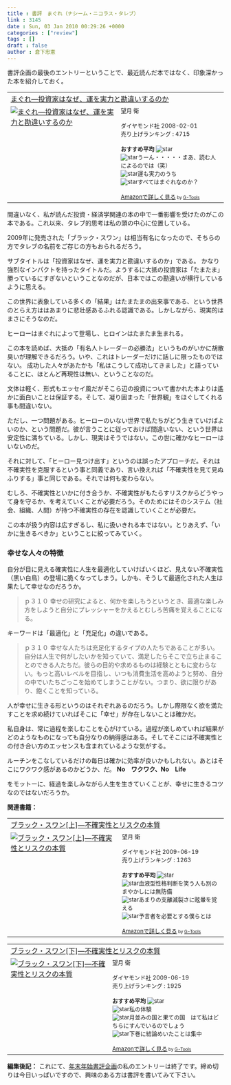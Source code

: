 ```yaml
---
title : 書評　まぐれ（ナシーム・ニコラス・タレブ）
link : 3145
date : Sun, 03 Jan 2010 00:29:26 +0000
categories : ["review"]
tags : []
draft : false
author : 倉下忠憲
---
```


書評企画の最後のエントリーということで、最近読んだ本ではなく、印象深かった本を紹介しておく。

<table  border="0" cellpadding="5"><tr><td colspan="2"><a href="http://www.amazon.co.jp/%E3%81%BE%E3%81%90%E3%82%8C%E2%80%95%E6%8A%95%E8%B3%87%E5%AE%B6%E3%81%AF%E3%81%AA%E3%81%9C%E3%80%81%E9%81%8B%E3%82%92%E5%AE%9F%E5%8A%9B%E3%81%A8%E5%8B%98%E9%81%95%E3%81%84%E3%81%99%E3%82%8B%E3%81%AE%E3%81%8B-%E3%83%8A%E3%82%B7%E3%83%BC%E3%83%A0%E3%83%BB%E3%83%8B%E3%82%B3%E3%83%A9%E3%82%B9%E3%83%BB%E3%82%BF%E3%83%AC%E3%83%96/dp/4478001227%3FSubscriptionId%3D15SMZCTB9V8NGR2TW082%26tag%3Drashita1000-22%26linkCode%3Dxm2%26camp%3D2025%26creative%3D165953%26creativeASIN%3D4478001227" target="_top">まぐれ―投資家はなぜ、運を実力と勘違いするのか</a><img src='http://www.assoc-amazon.jp/e/ir?t=rashita1000-22&l=ur2&o=9' width='1' height='1' border='0' alt='' /></td></tr><tr><td valign="top"><a href="http://www.amazon.co.jp/%E3%81%BE%E3%81%90%E3%82%8C%E2%80%95%E6%8A%95%E8%B3%87%E5%AE%B6%E3%81%AF%E3%81%AA%E3%81%9C%E3%80%81%E9%81%8B%E3%82%92%E5%AE%9F%E5%8A%9B%E3%81%A8%E5%8B%98%E9%81%95%E3%81%84%E3%81%99%E3%82%8B%E3%81%AE%E3%81%8B-%E3%83%8A%E3%82%B7%E3%83%BC%E3%83%A0%E3%83%BB%E3%83%8B%E3%82%B3%E3%83%A9%E3%82%B9%E3%83%BB%E3%82%BF%E3%83%AC%E3%83%96/dp/4478001227%3FSubscriptionId%3D15SMZCTB9V8NGR2TW082%26tag%3Drashita1000-22%26linkCode%3Dxm2%26camp%3D2025%26creative%3D165953%26creativeASIN%3D4478001227" target="_top"><img src="http://ecx.images-amazon.com/images/I/41ILU%2BKItVL._SL160_.jpg" border="0" alt="まぐれ―投資家はなぜ、運を実力と勘違いするのか" /></a></td><td valign="top"><font size="-1">望月 衛 <br /><br />ダイヤモンド社  2008-02-01<br />売り上げランキング : 4715<br /><br /><strong>おすすめ平均  </strong><img src="http://g-images.amazon.com/images/G/01/detail/stars-4-0.gif" alt="star" /><br /><img src="http://g-images.amazon.com/images/G/01/detail/stars-3-0.gif" alt="star" />うーん・・・・・まあ、読む人によるのでは（笑）<br /><img src="http://g-images.amazon.com/images/G/01/detail/stars-4-0.gif" alt="star" />運も実力のうち<br /><img src="http://g-images.amazon.com/images/G/01/detail/stars-4-0.gif" alt="star" />すべてはまぐれなのか？<br /><br /><a href="http://www.amazon.co.jp/%E3%81%BE%E3%81%90%E3%82%8C%E2%80%95%E6%8A%95%E8%B3%87%E5%AE%B6%E3%81%AF%E3%81%AA%E3%81%9C%E3%80%81%E9%81%8B%E3%82%92%E5%AE%9F%E5%8A%9B%E3%81%A8%E5%8B%98%E9%81%95%E3%81%84%E3%81%99%E3%82%8B%E3%81%AE%E3%81%8B-%E3%83%8A%E3%82%B7%E3%83%BC%E3%83%A0%E3%83%BB%E3%83%8B%E3%82%B3%E3%83%A9%E3%82%B9%E3%83%BB%E3%82%BF%E3%83%AC%E3%83%96/dp/4478001227%3FSubscriptionId%3D15SMZCTB9V8NGR2TW082%26tag%3Drashita1000-22%26linkCode%3Dxm2%26camp%3D2025%26creative%3D165953%26creativeASIN%3D4478001227" target="_top">Amazonで詳しく見る</a></font><font size="-2"> by <a href="http://www.goodpic.com/mt/aws/index.html" >G-Tools</a></font></td></tr></table>

間違いなく、私が読んだ投資・経済学関連の本の中で一番影響を受けたのがこの本である。これ以来、タレブ的思考は私の頭の中心に位置している。

<!--more-->
2009年に発売された「ブラック・スワン」は相当有名になったので、そちらの方でタレブの名前をご存じの方もおられるだろう。

サブタイトルは「投資家はなぜ、運を実力と勘違いするのか」である。
かなり強烈なインパクトを持ったタイトルだ。ようするに大抵の投資家は「たまたま」勝っているにすぎないということなのだが、日本ではこの勘違いが横行しているように思える。

この世界に表象している多くの「結果」はたまたまの出来事である、という世界のとらえ方ははあまりに悲壮感あるふれる認識である。しかしながら、現実的はまさにそうなのだ。

ヒーローはまぐれによって登場し、ヒロインはたまたま生まれる。

この本を読めば、大抵の「有名人トレーダーの必勝法」というものがいかに胡散臭いが理解できるだろう。いや、これはトレーダーだけに話しに限ったものではない。
成功した人々があたかも「私はこうして成功してきました」と語っていることに、ほとんど再現性は無い、ということなのだ。

文体は軽く、形式もエッセイ風だがそこら辺の投資について書かれた本よりは遙かに面白いことは保証する。そして、凝り固まった「世界観」をほぐしてくれる事も間違いない。

ただし、一つ問題がある。ヒーローのいない世界で私たちがどう生きていけばよいのか、という問題だ。彼が言うことに従っておけば間違いない、という世界は安定性に満ちている。しかし、現実はそうではない。この世に確かなヒーローはいないのだ。

それに対して、「ヒーロー見つけ出す」というのは誤ったアプローチだ。それは不確実性を克服するという事と同義であり、言い換えれば「不確実性を見て見ぬふりする」事と同じである。それでは何も変わらない。

むしろ、不確実性といかに付き合うか、不確実性がもたらすリスクからどうやって身を守るか、を考えていくことが必要だろう。そのためにはそのシステム（社会、組織、人間）が持つ不確実性の存在を認識していくことが必要だ。

この本が扱う内容は広すぎるし、私に扱いきれる本ではない。とりあえず、「いかに生きるべきか」ということに絞ってみていく。

<h3>幸せな人々の特徴</h3>

自分が目に見える確実性に人生を最適化していけばいくほど、見えない不確実性（黒い白鳥）の登場に脆くなってしまう。しかも、そうして最適化された人生は果たして幸せなのだろうか。


<blockquote>
ｐ３１０
幸せの研究によると、何かを楽しもうというとき、最適な楽しみ方をしようと自分にプレッシャーをかえるとむしろ苦痛を覚えることになる。</blockquote>




キーワードは「最適化」と「充足化」の違いである。



<blockquote>ｐ３１０
幸せな人たちは充足化するタイプの人たちであることが多い。自分は人生で何がしたいかを知っていて、満足したらそこで立ち止まることのできる人たちだ。彼らの目的や求めるものは経験とともに変わらない。もっと高いレベルを目指し、いつも消費生活を高めようと努め、自分の中でいたちごっこを始めてしまうことがない。つまり、欲に限りがあり、飽くことを知っている。
</blockquote>


人が幸せに生きる形というのはそれぞれあるのだろう。しかし際限なく欲を満たすことを求め続けていればそこに「幸せ」が存在しないことは確かだ。

私自身は、常に過程を楽しむことを心がけている。過程が楽しめていれば結果がどのようなものになっても自分なりの納得感はある。そしてそこには不確実性との付き合い方のエッセンスも含まれているような気がする。

ルーチンをこなしているだけの毎日は確かに効率が良いかもしれない。あとはそこにワクワク感があるのかどうか、だ。
<strong>
No　ワクワク、No　Life</strong>

をモットーに、経過を楽しみながら人生を生きていくことが、幸せに生きるコツなのではないだろうか。

<strong>関連書籍：</strong>
<table  border="0" cellpadding="5"><tr><td colspan="2"><a href="http://www.amazon.co.jp/%E3%83%96%E3%83%A9%E3%83%83%E3%82%AF%E3%83%BB%E3%82%B9%E3%83%AF%E3%83%B3-%E4%B8%8A-%E2%80%95%E4%B8%8D%E7%A2%BA%E5%AE%9F%E6%80%A7%E3%81%A8%E3%83%AA%E3%82%B9%E3%82%AF%E3%81%AE%E6%9C%AC%E8%B3%AA-%E3%83%8A%E3%82%B7%E3%83%BC%E3%83%A0%E3%83%BB%E3%83%8B%E3%82%B3%E3%83%A9%E3%82%B9%E3%83%BB%E3%82%BF%E3%83%AC%E3%83%96/dp/4478001251%3FSubscriptionId%3D15SMZCTB9V8NGR2TW082%26tag%3Drashita1000-22%26linkCode%3Dxm2%26camp%3D2025%26creative%3D165953%26creativeASIN%3D4478001251" target="_top">ブラック・スワン[上]―不確実性とリスクの本質</a><img src='http://www.assoc-amazon.jp/e/ir?t=rashita1000-22&l=ur2&o=9' width='1' height='1' border='0' alt='' /></td></tr><tr><td valign="top"><a href="http://www.amazon.co.jp/%E3%83%96%E3%83%A9%E3%83%83%E3%82%AF%E3%83%BB%E3%82%B9%E3%83%AF%E3%83%B3-%E4%B8%8A-%E2%80%95%E4%B8%8D%E7%A2%BA%E5%AE%9F%E6%80%A7%E3%81%A8%E3%83%AA%E3%82%B9%E3%82%AF%E3%81%AE%E6%9C%AC%E8%B3%AA-%E3%83%8A%E3%82%B7%E3%83%BC%E3%83%A0%E3%83%BB%E3%83%8B%E3%82%B3%E3%83%A9%E3%82%B9%E3%83%BB%E3%82%BF%E3%83%AC%E3%83%96/dp/4478001251%3FSubscriptionId%3D15SMZCTB9V8NGR2TW082%26tag%3Drashita1000-22%26linkCode%3Dxm2%26camp%3D2025%26creative%3D165953%26creativeASIN%3D4478001251" target="_top"><img src="http://ecx.images-amazon.com/images/I/41TNK%2B8fr4L._SL160_.jpg" border="0" alt="ブラック・スワン[上]―不確実性とリスクの本質" /></a></td><td valign="top"><font size="-1">望月 衛 <br /><br />ダイヤモンド社  2009-06-19<br />売り上げランキング : 1263<br /><br /><strong>おすすめ平均  </strong><img src="http://g-images.amazon.com/images/G/01/detail/stars-3-5.gif" alt="star" /><br /><img src="http://g-images.amazon.com/images/G/01/detail/stars-5-0.gif" alt="star" />血液型性格判断を笑う人も別のまやかしには無防備<br /><img src="http://g-images.amazon.com/images/G/01/detail/stars-1-0.gif" alt="star" />あまりの支離滅裂さに眩暈を覚える<br /><img src="http://g-images.amazon.com/images/G/01/detail/stars-4-0.gif" alt="star" />予言者を必要とする僕らとは<br /><br /><a href="http://www.amazon.co.jp/%E3%83%96%E3%83%A9%E3%83%83%E3%82%AF%E3%83%BB%E3%82%B9%E3%83%AF%E3%83%B3-%E4%B8%8A-%E2%80%95%E4%B8%8D%E7%A2%BA%E5%AE%9F%E6%80%A7%E3%81%A8%E3%83%AA%E3%82%B9%E3%82%AF%E3%81%AE%E6%9C%AC%E8%B3%AA-%E3%83%8A%E3%82%B7%E3%83%BC%E3%83%A0%E3%83%BB%E3%83%8B%E3%82%B3%E3%83%A9%E3%82%B9%E3%83%BB%E3%82%BF%E3%83%AC%E3%83%96/dp/4478001251%3FSubscriptionId%3D15SMZCTB9V8NGR2TW082%26tag%3Drashita1000-22%26linkCode%3Dxm2%26camp%3D2025%26creative%3D165953%26creativeASIN%3D4478001251" target="_top">Amazonで詳しく見る</a></font><font size="-2"> by <a href="http://www.goodpic.com/mt/aws/index.html" >G-Tools</a></font></td></tr></table>

<table  border="0" cellpadding="5"><tr><td colspan="2"><a href="http://www.amazon.co.jp/%E3%83%96%E3%83%A9%E3%83%83%E3%82%AF%E3%83%BB%E3%82%B9%E3%83%AF%E3%83%B3-%E4%B8%8B-%E2%80%95%E4%B8%8D%E7%A2%BA%E5%AE%9F%E6%80%A7%E3%81%A8%E3%83%AA%E3%82%B9%E3%82%AF%E3%81%AE%E6%9C%AC%E8%B3%AA-%E3%83%8A%E3%82%B7%E3%83%BC%E3%83%A0%E3%83%BB%E3%83%8B%E3%82%B3%E3%83%A9%E3%82%B9%E3%83%BB%E3%82%BF%E3%83%AC%E3%83%96/dp/4478008884%3FSubscriptionId%3D15SMZCTB9V8NGR2TW082%26tag%3Drashita1000-22%26linkCode%3Dxm2%26camp%3D2025%26creative%3D165953%26creativeASIN%3D4478008884" target="_top">ブラック・スワン[下]―不確実性とリスクの本質</a><img src='http://www.assoc-amazon.jp/e/ir?t=rashita1000-22&l=ur2&o=9' width='1' height='1' border='0' alt='' /></td></tr><tr><td valign="top"><a href="http://www.amazon.co.jp/%E3%83%96%E3%83%A9%E3%83%83%E3%82%AF%E3%83%BB%E3%82%B9%E3%83%AF%E3%83%B3-%E4%B8%8B-%E2%80%95%E4%B8%8D%E7%A2%BA%E5%AE%9F%E6%80%A7%E3%81%A8%E3%83%AA%E3%82%B9%E3%82%AF%E3%81%AE%E6%9C%AC%E8%B3%AA-%E3%83%8A%E3%82%B7%E3%83%BC%E3%83%A0%E3%83%BB%E3%83%8B%E3%82%B3%E3%83%A9%E3%82%B9%E3%83%BB%E3%82%BF%E3%83%AC%E3%83%96/dp/4478008884%3FSubscriptionId%3D15SMZCTB9V8NGR2TW082%26tag%3Drashita1000-22%26linkCode%3Dxm2%26camp%3D2025%26creative%3D165953%26creativeASIN%3D4478008884" target="_top"><img src="http://ecx.images-amazon.com/images/I/41wvOZMTryL._SL160_.jpg" border="0" alt="ブラック・スワン[下]―不確実性とリスクの本質" /></a></td><td valign="top"><font size="-1">望月 衛 <br /><br />ダイヤモンド社  2009-06-19<br />売り上げランキング : 1925<br /><br /><strong>おすすめ平均  </strong><img src="http://g-images.amazon.com/images/G/01/detail/stars-4-5.gif" alt="star" /><br /><img src="http://g-images.amazon.com/images/G/01/detail/stars-5-0.gif" alt="star" />私の体験<br /><img src="http://g-images.amazon.com/images/G/01/detail/stars-4-0.gif" alt="star" />月並みの国と果ての国　はて私はどちらにすんでいるのでしょう<br /><img src="http://g-images.amazon.com/images/G/01/detail/stars-5-0.gif" alt="star" />下巻に結論めいたことは集中<br /><br /><a href="http://www.amazon.co.jp/%E3%83%96%E3%83%A9%E3%83%83%E3%82%AF%E3%83%BB%E3%82%B9%E3%83%AF%E3%83%B3-%E4%B8%8B-%E2%80%95%E4%B8%8D%E7%A2%BA%E5%AE%9F%E6%80%A7%E3%81%A8%E3%83%AA%E3%82%B9%E3%82%AF%E3%81%AE%E6%9C%AC%E8%B3%AA-%E3%83%8A%E3%82%B7%E3%83%BC%E3%83%A0%E3%83%BB%E3%83%8B%E3%82%B3%E3%83%A9%E3%82%B9%E3%83%BB%E3%82%BF%E3%83%AC%E3%83%96/dp/4478008884%3FSubscriptionId%3D15SMZCTB9V8NGR2TW082%26tag%3Drashita1000-22%26linkCode%3Dxm2%26camp%3D2025%26creative%3D165953%26creativeASIN%3D4478008884" target="_top">Amazonで詳しく見る</a></font><font size="-2"> by <a href="http://www.goodpic.com/mt/aws/index.html" >G-Tools</a></font></td></tr></table>

<div class="column">
<strong>編集後記：</strong>
これにて、<a href="https://rashita.net/blog/?p=3076">年末年始書評企画</a>の私のエントリーは終了です。締め切りは今日いっぱいですので、興味のある方は書評を書いてみて下さい。</div>